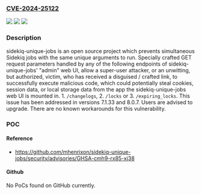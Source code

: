 ### [CVE-2024-25122](https://cve.mitre.org/cgi-bin/cvename.cgi?name=CVE-2024-25122)
![](https://img.shields.io/static/v1?label=Product&message=sidekiq-unique-jobs&color=blue)
![](https://img.shields.io/static/v1?label=Version&message=%3D%20%3C%207.1.33%20&color=brighgreen)
![](https://img.shields.io/static/v1?label=Vulnerability&message=CWE-79%3A%20Improper%20Neutralization%20of%20Input%20During%20Web%20Page%20Generation%20('Cross-site%20Scripting')&color=brighgreen)

### Description

sidekiq-unique-jobs is an open source project which prevents simultaneous Sidekiq jobs with the same unique arguments to run. Specially crafted GET request parameters handled by any of the following endpoints of sidekiq-unique-jobs' "admin" web UI, allow a super-user attacker, or an unwitting, but authorized, victim, who has received a disguised / crafted link, to successfully execute malicious code, which could potentially steal cookies, session data, or local storage data from the app the sidekiq-unique-jobs web UI is mounted in. 1. `/changelogs`, 2. `/locks` or 3. `/expiring_locks`. This issue has been addressed in versions 7.1.33 and 8.0.7. Users are advised to upgrade. There are no known workarounds for this vulnerability.

### POC

#### Reference
- https://github.com/mhenrixon/sidekiq-unique-jobs/security/advisories/GHSA-cmh9-rx85-xj38

#### Github
No PoCs found on GitHub currently.

